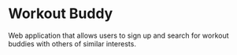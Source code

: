 # Workout Buddy
Web application that allows users to sign up and search for workout buddies with others of similar interests.
